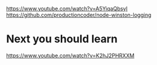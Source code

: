 https://www.youtube.com/watch?v=A5YiqaQbsyI
https://github.com/productioncoder/node-winston-logging

# Next you should learn
https://www.youtube.com/watch?v=K2hJ2PHRXXM